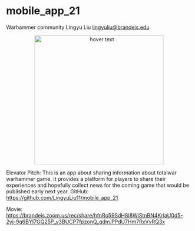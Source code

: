 # mobile_app_21

Warhammer community
Lingyu Liu
lingyuliu@brandeis.edu

<p align="center">
  <img src="https://s0.2mdn.net/2510700/21056_Stackoverflow_Banners_0416_SDE-728x90_Mid-Page.jpg" width="350" title="hover text">
</p>

Elevator Pitch: 
This is an app about sharing information about totalwar warhammer game. It provides a platform for players to share their experiences and hopefully collect news for the coming game that would be published early next year.
GitHub:
https://github.com/LingyuLiu11/mobile_app_21

Movie:
https://brandeis.zoom.us/rec/share/hfnRo59SdH8I8WiStnBN4KrlaU0d5-2yj-9q6BYI7GQ25P_v3BUCP7fpzonQ_gdm.PPdU7Hm7RxVvRQ3x
